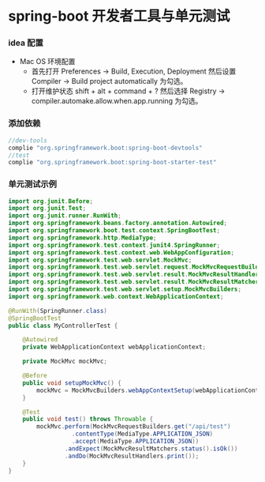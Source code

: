 # spring-boot 开发者工具与单元测试

### idea 配置
* Mac OS 环境配置 
  * 首先打开 Preferences -> Build, Execution, Deployment 然后设置 Compiler -> Build project automatically 为勾选。
  * 打开维护状态 shift + alt + command + ? 然后选择 Registry -> compiler.automake.allow.when.app.running 为勾选。
  
### 添加依赖

```groovy
//dev-tools
complie "org.springframework.boot:spring-boot-devtools"
//test
complie "org.springframework.boot:spring-boot-starter-test"
```

### 单元测试示例
```java
import org.junit.Before;
import org.junit.Test;
import org.junit.runner.RunWith;
import org.springframework.beans.factory.annotation.Autowired;
import org.springframework.boot.test.context.SpringBootTest;
import org.springframework.http.MediaType;
import org.springframework.test.context.junit4.SpringRunner;
import org.springframework.test.context.web.WebAppConfiguration;
import org.springframework.test.web.servlet.MockMvc;
import org.springframework.test.web.servlet.request.MockMvcRequestBuilders;
import org.springframework.test.web.servlet.result.MockMvcResultHandlers;
import org.springframework.test.web.servlet.result.MockMvcResultMatchers;
import org.springframework.test.web.servlet.setup.MockMvcBuilders;
import org.springframework.web.context.WebApplicationContext;

@RunWith(SpringRunner.class)
@SpringBootTest
public class MyControllerTest {

    @Autowired
    private WebApplicationContext webApplicationContext;

    private MockMvc mockMvc;

    @Before
    public void setupMockMvc() {
        mockMvc = MockMvcBuilders.webAppContextSetup(webApplicationContext).build();
    }

    @Test
    public void test() throws Throwable {
        mockMvc.perform(MockMvcRequestBuilders.get("/api/test")
                  .contentType(MediaType.APPLICATION_JSON)
                  .accept(MediaType.APPLICATION_JSON))
                .andExpect(MockMvcResultMatchers.status().isOk())
                .andDo(MockMvcResultHandlers.print());
    }
}
```
